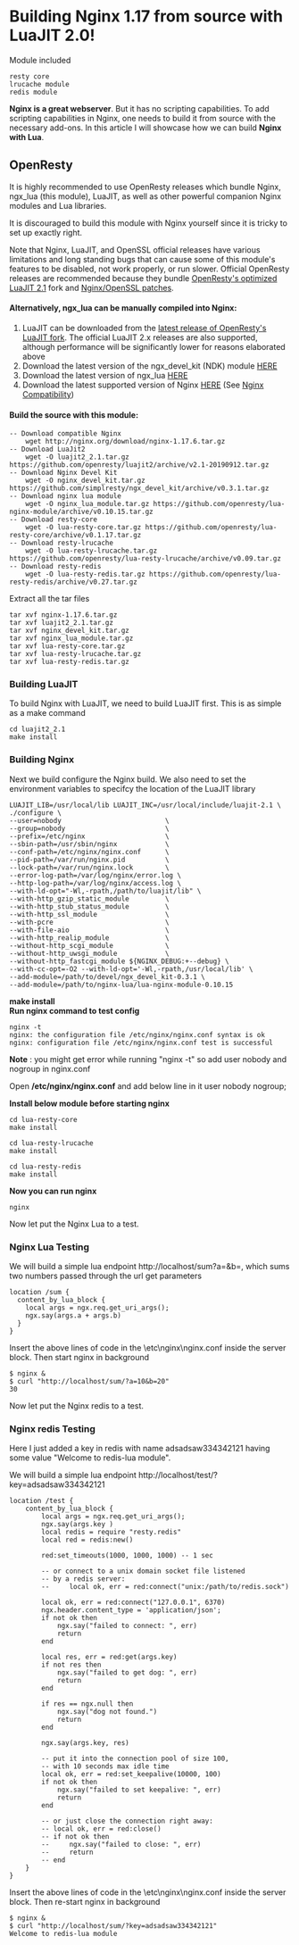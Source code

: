 # Building Nginx 1.17 from source with LuaJIT 2.0!

Module included

    resty core
    lrucache module
    redis module

**Nginx is a great webserver**. But it has no scripting capabilities. To add scripting capabilities in Nginx, one needs to build it from source with the necessary add-ons.
In this article I will showcase how we can build **Nginx with Lua**.

## OpenResty
It is highly recommended to use OpenResty releases which bundle Nginx, ngx_lua (this module), LuaJIT, as well as other powerful companion Nginx modules and Lua libraries.

It is discouraged to build this module with Nginx yourself since it is tricky to set up exactly right.

Note that Nginx, LuaJIT, and OpenSSL official releases have various limitations and long standing bugs that can cause some of this module's features to be disabled, not work properly, or run slower. 
Official OpenResty releases are recommended because they bundle [OpenResty's optimized LuaJIT 2.1](https://github.com/openresty/luajit2) fork and [Nginx/OpenSSL patches](https://github.com/openresty/openresty/tree/master/patches).

#### Alternatively, ngx_lua can be manually compiled into Nginx:
                
1. LuaJIT can be downloaded from the [latest release of OpenResty's LuaJIT fork](https://github.com/openresty/luajit2/releases). The official LuaJIT 2.x releases are also supported, although performance will be significantly lower for reasons elaborated above
2. Download the latest version of the ngx_devel_kit (NDK) module [HERE](https://github.com/simplresty/ngx_devel_kit/tags)
3. Download the latest version of ngx_lua [HERE](https://github.com/openresty/lua-nginx-module/tags)
4. Download the latest supported version of Nginx [HERE](HERE) (See [Nginx Compatibility](https://github.com/openresty/lua-nginx-module#nginx-compatibility))
                
#### Build the source with this module:
    -- Download compatible Nginx 
        wget http://nginx.org/download/nginx-1.17.6.tar.gz
    -- Download LuaJit2
        wget -O luajit2_2.1.tar.gz https://github.com/openresty/luajit2/archive/v2.1-20190912.tar.gz
    -- Download Nginx Devel Kit
        wget -O nginx_devel_kit.tar.gz https://github.com/simplresty/ngx_devel_kit/archive/v0.3.1.tar.gz
    -- Download nginx lua module
        wget -O nginx_lua_module.tar.gz https://github.com/openresty/lua-nginx-module/archive/v0.10.15.tar.gz
    -- Download resty-core
        wget -O lua-resty-core.tar.gz https://github.com/openresty/lua-resty-core/archive/v0.1.17.tar.gz
    -- Download resty-lrucache
        wget -O lua-resty-lrucache.tar.gz https://github.com/openresty/lua-resty-lrucache/archive/v0.09.tar.gz
    -- Download resty-redis
        wget -O lua-resty-redis.tar.gz https://github.com/openresty/lua-resty-redis/archive/v0.27.tar.gz

Extract all the tar files

    tar xvf nginx-1.17.6.tar.gz
    tar xvf luajit2_2.1.tar.gz
    tar xvf nginx_devel_kit.tar.gz
    tar xvf nginx_lua_module.tar.gz
    tar xvf lua-resty-core.tar.gz
    tar xvf lua-resty-lrucache.tar.gz
    tar xvf lua-resty-redis.tar.gz

### Building LuaJIT
To build Nginx with LuaJIT, we need to build LuaJIT first. This is as simple as a make command

    cd luajit2_2.1
    make install 

### Building Nginx
Next we build configure the Nginx build. We also need to set the environment variables to specifcy the location of the LuaJIT library

    LUAJIT_LIB=/usr/local/lib LUAJIT_INC=/usr/local/include/luajit-2.1 \
    ./configure \
    --user=nobody                          \
    --group=nobody                         \
    --prefix=/etc/nginx                    \
    --sbin-path=/usr/sbin/nginx            \
    --conf-path=/etc/nginx/nginx.conf      \
    --pid-path=/var/run/nginx.pid          \
    --lock-path=/var/run/nginx.lock        \
    --error-log-path=/var/log/nginx/error.log \
    --http-log-path=/var/log/nginx/access.log \
    --with-ld-opt="-Wl,-rpath,/path/to/luajit/lib" \
    --with-http_gzip_static_module         \
    --with-http_stub_status_module         \
    --with-http_ssl_module                 \
    --with-pcre                            \
    --with-file-aio                        \
    --with-http_realip_module              \
    --without-http_scgi_module             \
    --without-http_uwsgi_module            \
    --without-http_fastcgi_module ${NGINX_DEBUG:+--debug} \
    --with-cc-opt=-O2 --with-ld-opt='-Wl,-rpath,/usr/local/lib' \
    --add-module=/path/to/devel/ngx_devel_kit-0.3.1 \
    --add-module=/path/to/nginx-lua/lua-nginx-module-0.10.15
**make install**    
**Run nginx command to test config**
    
    nginx -t
    nginx: the configuration file /etc/nginx/nginx.conf syntax is ok
    nginx: configuration file /etc/nginx/nginx.conf test is successful

**Note** : you might get error while running "nginx -t" so add user nobody and nogroup in nginx.conf

Open **/etc/nginx/nginx.conf** and add below line in it
    user  nobody nogroup;
    

**Install below module before starting nginx**
    
    cd lua-resty-core
    make install

    cd lua-resty-lrucache
    make install

    cd lua-resty-redis
    make install

**Now you can run nginx**
    
    nginx

Now let put the Nginx Lua to a test.
### Nginx Lua Testing
We will build a simple lua endpoint http://localhost/sum?a=<num>&b=<num>, which sums two numbers passed through the url get parameters
    
    location /sum {
      content_by_lua_block {
        local args = ngx.req.get_uri_args();
        ngx.say(args.a + args.b)
      }
    }

Insert the above lines of code in the \etc\nginx\nginx.conf inside the server block. Then start nginx in background  
    
    $ nginx &
    $ curl "http://localhost/sum/?a=10&b=20"
    30 
 
Now let put the Nginx redis to a test.
### Nginx redis Testing
Here I just added a key in redis with name adsadsaw334342121 having some value "Welcome to redis-lua module".

We will build a simple lua endpoint http://localhost/test/?key=adsadsaw334342121

    location /test {
        content_by_lua_block {
            local args = ngx.req.get_uri_args();
            ngx.say(args.key )
            local redis = require "resty.redis"
            local red = redis:new()

            red:set_timeouts(1000, 1000, 1000) -- 1 sec

            -- or connect to a unix domain socket file listened
            -- by a redis server:
            --     local ok, err = red:connect("unix:/path/to/redis.sock")

            local ok, err = red:connect("127.0.0.1", 6370)
            ngx.header.content_type = 'application/json';
            if not ok then
                ngx.say("failed to connect: ", err)
                return
            end

            local res, err = red:get(args.key)
            if not res then
                ngx.say("failed to get dog: ", err)
                return
            end

            if res == ngx.null then
                ngx.say("dog not found.")
                return
            end

            ngx.say(args.key, res)

            -- put it into the connection pool of size 100,
            -- with 10 seconds max idle time
            local ok, err = red:set_keepalive(10000, 100)
            if not ok then
                ngx.say("failed to set keepalive: ", err)
                return
            end

            -- or just close the connection right away:
            -- local ok, err = red:close()
            -- if not ok then
            --     ngx.say("failed to close: ", err)
            --     return
            -- end
        }
    }

Insert the above lines of code in the \etc\nginx\nginx.conf inside the server block. Then re-start nginx in background  
    
    $ nginx &
    $ curl "http://localhost/sum/?key=adsadsaw334342121"
    Welcome to redis-lua module 

 
